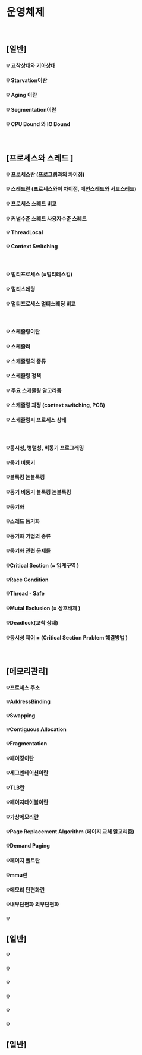 # 운영체제

</br>

## [일반]
#### 💡 교착상태와 기아상태 

#### 💡 Starvation이란 
#### 💡 Aging 이란

#### 💡 Segmentation이란 

#### 💡 CPU Bound 와 IO Bound

</br>


## [프로세스와 스레드 ]
#### 💡 프로세스란 (프로그램과의 차이점) 
#### 💡 스레드란  (프로세스와이 차이점, 메인스레드와 서브스레드) 
#### 💡 프로세스 스레드 비교 
#### 💡 커널수준 스레드 사용자수준 스레드
#### 💡 ThreadLocal
#### 💡 Context Switching
</br>

#### 💡 멀티프로세스 (=멀티테스킹)
#### 💡 멀티스레딩
#### 💡 멀티프로세스 멀티스레딩 비교 
</br>

#### 💡 스케줄링이란
#### 💡 스케줄러
#### 💡 스케줄링의 죵류
#### 💡 스케줄링 정책 
#### 💡 주요 스케줄링 알고리즘 
#### 💡 스케줄링 과정 (context switching, PCB)
#### 💡 스케줄링시 프로세스 상태 

</br>

#### 💡동시성, 병렬성, 비동기 프로그래밍
#### 💡동기 비동기 
#### 💡블록킹 논블록킹 
#### 💡동기 비동기 블록킹 논블록킹 
#### 💡동기화 
#### 💡스레드 동기화 
#### 💡동기화 기법의 종류 
#### 💡동기화 관련 문제들
#### 💡Critical Section (= 임계구역 ) 
#### 💡Race Condition 
#### 💡Thread - Safe 
#### 💡Mutal Exclusion  (= 상호배제 )
#### 💡Deadlock(교착 상태)
#### 💡동시성 제어 = (Critical Section Problem 해결방법 )

</br>


## [메모리관리]

#### 💡프로세스 주소 
#### 💡AddressBinding
#### 💡Swapping
#### 💡Contiguous Allocation
#### 💡Fragmentation
#### 💡페이징이란
#### 💡세그멘테이션이란 
#### 💡TLB란
#### 💡페이지테이블이란


#### 💡가상메모리란
#### 💡Page Replacement Algorithm (페이지 교체 알고리즘)
#### 💡Demand Paging
#### 💡페이지 폴트란
#### 💡mmu란
#### 💡메모리 단편화란 
#### 💡내부단편화 외부단편화

#### 💡

## [일반]
#### 💡
#### 💡
#### 💡
#### 💡
#### 💡
#### 💡

## [일반]